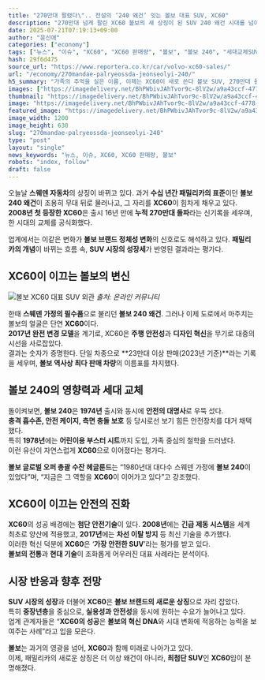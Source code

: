 ```yaml
---
title: "270만대 팔렸다\".. 전설의 ‘240 왜건’ 잇는 볼보 대표 SUV, XC60"
description: "270만대 넘게 팔린 XC60 볼보의 새 상징이 된 SUV 240 왜건 시대를 넘어서다 ..."
date: 2025-07-21T07:19:13+09:00
author: "윤신애"
categories: ["economy"]
tags: ["뉴스", "이슈", "XC60", "XC60 판매량", "볼보", "볼보 240", "세대교체SUV", "스칸디내러티브"]
hash: 29f6d475
source_url: "https://www.reportera.co.kr/car/volvo-xc60-sales/"
url: "/economy/270mandae-palryeossda-jeonseolyi-240/"
h5_summary: "가족의 추억을 실은 이름, 이제는 XC60이 새로 쓴다 볼보 SUV, 270만대 돌파로 시대 교체 선언"
images: ["https://imagedelivery.net/BhPWbivJAhTvor9c-8lV2w/a9a43ccf-4778-4cb9-cd81-f5e911d7ad00/public", "https://imagedelivery.net/BhPWbivJAhTvor9c-8lV2w/4054c87b-7947-4a1a-6acd-5eeb2b1e7500/public", "https://imagedelivery.net/BhPWbivJAhTvor9c-8lV2w/fdefae3a-ca75-4cca-e544-c39218d36700/public", "https://imagedelivery.net/BhPWbivJAhTvor9c-8lV2w/d8863468-09b1-41d1-07ed-82bd5f7e6900/public"]
thumbnail: "https://imagedelivery.net/BhPWbivJAhTvor9c-8lV2w/a9a43ccf-4778-4cb9-cd81-f5e911d7ad00/public"
image: "https://imagedelivery.net/BhPWbivJAhTvor9c-8lV2w/a9a43ccf-4778-4cb9-cd81-f5e911d7ad00/public"
featured_image: "https://imagedelivery.net/BhPWbivJAhTvor9c-8lV2w/a9a43ccf-4778-4cb9-cd81-f5e911d7ad00/public"
image_width: 1200
image_height: 630
slug: "270mandae-palryeossda-jeonseolyi-240"
type: "post"
layout: "single"
news_keywords: "뉴스, 이슈, XC60, XC60 판매량, 볼보"
robots: "index, follow"
draft: false
---
```


오늘날 **스웨덴 자동차**의 상징이 바뀌고 있다. 과거 **수십 년간 패밀리카의 표준**이던 **볼보 240 왜건**이 조용히 무대 뒤로 물러나고, 그 자리를 **XC60**이 힘차게 채우고 있다.  
**2008년 첫 등장한 XC60**은 출시 16년 만에 **누적 270만대 돌파**라는 신기록을 세우며, 한 시대의 교체를 공식화했다.

업계에서는 이같은 변화가 **볼보 브랜드 정체성 변화**의 신호로도 해석하고 있다. **패밀리카의 개념**이 바뀌는 흐름 속, **SUV 시장의 성장세**가 반영된 결과라는 평가다.

## XC60이 이끄는 볼보의 변신

![볼보 XC60 대표 SUV 외관](https://imagedelivery.net/BhPWbivJAhTvor9c-8lV2w/fdefae3a-ca75-4cca-e544-c39218d36700/public)
*출처: 온라인 커뮤니티*


한때 **스웨덴 가정의 필수품**으로 불리던 **볼보 240 왜건**. 그러나 이제 도로에서 마주치는 볼보의 얼굴은 단연 **XC60**이다.  
**2017년 완전 변경 모델**을 계기로, XC60은 **주행 안전성**과 **디자인 혁신**을 무기로 대중의 시선을 사로잡았다.  
결과는 숫자가 증명한다. 단일 차종으로 **23만대 이상 판매(2023년 기준)**라는 기록을 세우며, **볼보 역사상 최다 판매 차량**의 이름표를 차지했다.

## 볼보 240의 영향력과 세대 교체

돌이켜보면, **볼보 240**은 **1974년** 출시와 동시에 **안전의 대명사**로 우뚝 섰다.  
**충격 흡수존, 안전 케이지, 측면 충돌 보호** 등 당시로선 보기 힘든 안전장치를 대거 채택했다.  
특히 **1978년**에는 **어린이용 부스터 시트**까지 도입, 가족 중심의 철학을 드러냈다.  
이런 유산이 자연스럽게 **XC60**으로 이어졌다는 평가다.

**볼보 글로벌 오퍼 총괄 수잔 헤글룬드**는 “1980년대 대다수 스웨덴 가정에 **볼보 240**이 있었다”며, “지금은 그 역할을 **XC60**이 이어가고 있다”고 강조했다.

## XC60이 이끄는 안전의 진화

**XC60**의 성공 배경에는 **첨단 안전기술**이 있다. **2008년**에는 **긴급 제동 시스템**을 세계 최초로 양산에 적용했고, **2017년**에는 **차선 이탈 방지** 등 최신 기술을 추가했다.  
이러한 혁신 덕분에 **XC60**은 ‘**가장 안전한 SUV**’라는 평가를 받고 있다.  
**볼보의 전통**과 **현대 기술**이 조화롭게 어우러진 대표 사례라는 분석이다.

## 시장 반응과 향후 전망

**SUV 시장의 성장**과 더불어 **XC60**은 **볼보 브랜드의 새로운 상징**으로 자리 잡았다.  
특히 **중장년층**을 중심으로, **실용성과 안전성**을 동시에 원하는 수요가 늘어나고 있다.  
업계 관계자들은 “**XC60의 성공**은 **볼보의 혁신 DNA**와 시대 변화에 적응하는 능력을 보여주는 사례”라고 입을 모은다.

**볼보**는 과거의 영광을 넘어, **XC60**과 함께 미래로 나아가고 있다.  
이제, 패밀리카의 새로운 상징은 더 이상 왜건이 아니라, **최첨단 SUV**인 **XC60**임이 분명해졌다.

